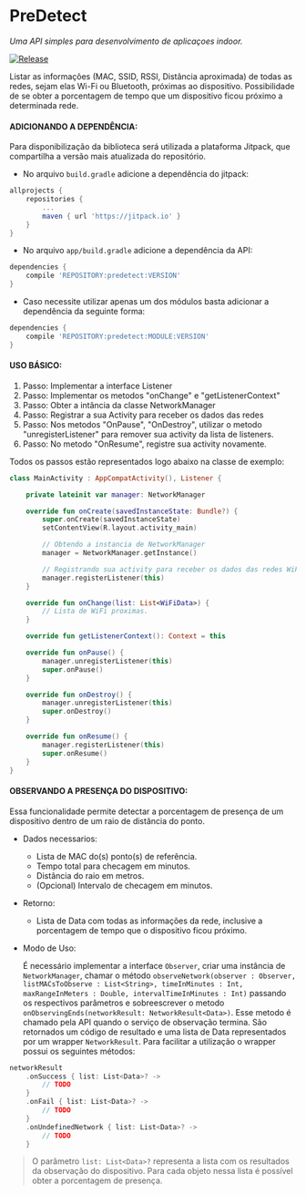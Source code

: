 # PreDetect  
_Uma API simples para desenvolvimento de aplicaçoes indoor._  

[![Release](https://jitpack.io/v/dielfilho/predetect.svg)](https://jitpack.io/#dielfilho/PreDetect)

Listar as informações (MAC, SSID, RSSI, Distância aproximada) de todas as redes, sejam elas Wi-Fi ou Bluetooth, próximas ao dispositivo.
Possibilidade de se obter a porcentagem de tempo que um dispositivo ficou próximo a determinada rede.

#### ADICIONANDO A DEPENDÊNCIA:  
Para disponibilização da biblioteca será utilizada a plataforma Jitpack, que compartilha a versão mais atualizada do repositório.
	
- No arquivo ```build.gradle``` adicione a dependência do jitpack:
	
```gradle
allprojects {
	repositories {
		...
		maven { url 'https://jitpack.io' }
	}
}
```

- No arquivo ```app/build.gradle``` adicione a dependência da API:

```gradle
dependencies {
	compile 'REPOSITORY:predetect:VERSION'
}
```

- Caso necessite utilizar apenas um dos módulos basta adicionar a dependência da seguinte forma:

```gradle
dependencies {
	compile 'REPOSITORY:predetect:MODULE:VERSION'
}
```

#### USO BÁSICO:

1. Passo: Implementar a interface Listener
2. Passo: Implementar os metodos "onChange" e "getListenerContext"
3. Passo: Obter a intância da classe NetworkManager
3. Passo: Registrar a sua Activity para receber os dados das redes
4. Passo: Nos metodos "OnPause", "OnDestroy", utilizar o metodo "unregisterListener" para remover sua activity da lista de listeners.
5. Passo: No metodo "OnResume", registre sua activity novamente.

Todos os passos estão representados logo abaixo na classe de exemplo:
	
```kotlin
class MainActivity : AppCompatActivity(), Listener {

    private lateinit var manager: NetworkManager

    override fun onCreate(savedInstanceState: Bundle?) {
        super.onCreate(savedInstanceState)
        setContentView(R.layout.activity_main)

        // Obtendo a instancia de NetworkManager
        manager = NetworkManager.getInstance()

        // Registrando sua activity para receber os dados das redes WiFi
        manager.registerListener(this)
    }

    override fun onChange(list: List<WiFiData>) {
		// Lista de WiFi proximas.
	}

    override fun getListenerContext(): Context = this

    override fun onPause() {
        manager.unregisterListener(this)
        super.onPause()
    }

    override fun onDestroy() {
        manager.unregisterListener(this)
        super.onDestroy()
    }

    override fun onResume() {
        manager.registerListener(this)
        super.onResume()
    }
}
```

#### OBSERVANDO A PRESENÇA DO DISPOSITIVO:

Essa funcionalidade permite detectar a porcentagem de presença de um dispositivo dentro de um raio de distância do ponto.

- Dados necessarios:
	- Lista de MAC do(s) ponto(s) de referência.
	- Tempo total para checagem em minutos.
	- Distância do raio em metros. 
	- (Opcional) Intervalo de checagem em minutos.
- Retorno:
	- Lista de Data com todas as informações da rede, inclusive a porcentagem de tempo que o dispositivo ficou próximo.

- Modo de Uso:  

   É necessário implementar a interface ```Observer```, criar uma instância de ```NetworkManager```, chamar o método ```observeNetwork(observer : Observer, listMACsToObserve : List<String>, timeInMinutes : Int, maxRangeInMeters : Double, intervalTimeInMinutes : Int)``` passando os respectivos parâmetros e 
   sobreescrever o metodo ```onObservingEnds(networkResult: NetworkResult<Data>)```. 
   Esse metodo é chamado pela API quando o serviço de observação termina. 
   São retornados um código de resultado e uma lista de Data representados por um wrapper ```NetworkResult```. 
   Para facilitar a utilização o wrapper possui os seguintes métodos:

```kotlin
networkResult
    .onSuccess { list: List<Data>? ->  
        // TODO    
    }
    .onFail { list: List<Data>? ->  
        // TODO 
    }
    .onUndefinedNetwork { list: List<Data>? ->  
        // TODO 
    }    
```

> O parâmetro ```list: List<Data>?``` representa a lista com os resultados da observação do dispositivo. Para cada objeto nessa lista é possível obter a porcentagem de presença. 
    
    
